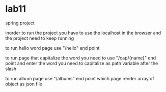 # lab11
spring project 

inorder to run the project you have to use the localhost in the browser and the project need to keep running 


to run hello word page use "/hello" end point 

to run page that capitalize the word you need to use "/cap/{name}" end point and enter the word you need to capitalize as path variable after the slash


to run album page use "/albums" end point which page render array of object as json file 


